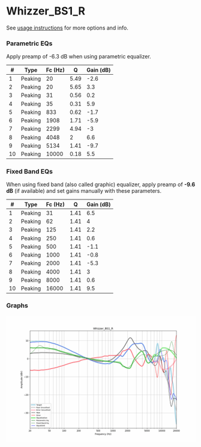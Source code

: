 # Whizzer_BS1_R
See [usage instructions](https://github.com/jaakkopasanen/AutoEq#usage) for more options and info.

### Parametric EQs
Apply preamp of -6.3 dB when using parametric equalizer.

|   # | Type    |   Fc (Hz) |    Q |   Gain (dB) |
|-----|---------|-----------|------|-------------|
|   1 | Peaking |        20 | 5.49 |        -2.6 |
|   2 | Peaking |        20 | 5.65 |         3.3 |
|   3 | Peaking |        31 | 0.56 |         0.2 |
|   4 | Peaking |        35 | 0.31 |         5.9 |
|   5 | Peaking |       833 | 0.62 |        -1.7 |
|   6 | Peaking |      1908 | 1.71 |        -5.9 |
|   7 | Peaking |      2299 | 4.94 |        -3   |
|   8 | Peaking |      4048 | 2    |         6.6 |
|   9 | Peaking |      5134 | 1.41 |        -9.7 |
|  10 | Peaking |     10000 | 0.18 |         5.5 |

### Fixed Band EQs
When using fixed band (also called graphic) equalizer, apply preamp of **-9.6 dB** (if available) and set gains manually with these parameters.

|   # | Type    |   Fc (Hz) |    Q |   Gain (dB) |
|-----|---------|-----------|------|-------------|
|   1 | Peaking |        31 | 1.41 |         6.5 |
|   2 | Peaking |        62 | 1.41 |         4   |
|   3 | Peaking |       125 | 1.41 |         2.2 |
|   4 | Peaking |       250 | 1.41 |         0.6 |
|   5 | Peaking |       500 | 1.41 |        -1.1 |
|   6 | Peaking |      1000 | 1.41 |        -0.8 |
|   7 | Peaking |      2000 | 1.41 |        -5.3 |
|   8 | Peaking |      4000 | 1.41 |         3   |
|   9 | Peaking |      8000 | 1.41 |         0.6 |
|  10 | Peaking |     16000 | 1.41 |         9.5 |

### Graphs
![](./Whizzer_BS1_R.png)
